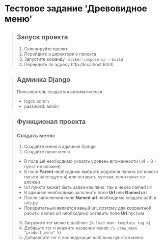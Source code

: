 # Тестовое задание 'Древовидное меню' #

> ## Запуск проекта ##
> 1. Склонируйте проект
> 2. Перейдите в директорию проекта
> 3. Запустите команду ``` docker-compose up --build```
> 4. Перейдите по адресу http://localhost:8000

> ## Админка Django ##
> Пользователь создается автоматически:
> - login: admin
> - password: admin

> ## Функционал проекта ##
> ### Создать меню: ###
> 1. Создайте меню в админке Django
> 2. Создайте пункт меню
> - В поле **Lvl** необходимо указать уровень вложенности (lvl = 0 - пункт не вложен)
> - В поле **Parent** необходимо выбрать родителя пункта (от какого пункта наследуется) или оставить пустым, если пункт не вложен
> - Url пункта может быть задан как явно, так и через named url
> - В админке необходимо заполнить поле **Url** или **Named url**
> - После заполнения поля **Named url** необходимо создать path в urls.py
> - Приоритетным является явный url, поэтому для корректной работы named url необходимо оставить поле **Url** пустым
> 3. Загрузите тег меню в шаблон: ```{% load menu_template_tag %}```
> 4. Добавьте тег и укажите название меню: ```{% draw_menu "product_menu" %}```
> 5. Добавляйте тег в последующие шаблоны пунктов меню
